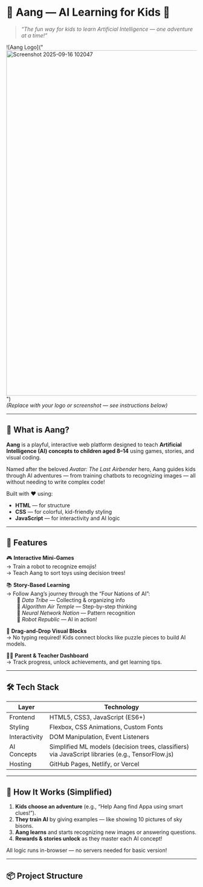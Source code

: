 # 🧒 Aang — AI Learning for Kids 🐉

> *“The fun way for kids to learn Artificial Intelligence — one adventure at a time!”*

![Aang Logo]("<img width="1919" height="915" alt="Screenshot 2025-09-16 102047" src="https://github.com/user-attachments/assets/4de26765-0c31-4ef6-86e8-1553b9efcac3" />
")  
*(Replace with your logo or screenshot — see instructions below)*

---

## 🌟 What is Aang?

**Aang** is a playful, interactive web platform designed to teach **Artificial Intelligence (AI) concepts to children aged 8–14** using games, stories, and visual coding.

Named after the beloved *Avatar: The Last Airbender* hero, Aang guides kids through AI adventures — from training chatbots to recognizing images — all without needing to write complex code!

Built with ❤️ using:
- **HTML** — for structure
- **CSS** — for colorful, kid-friendly styling
- **JavaScript** — for interactivity and AI logic

---

## 🚀 Features

🎮 **Interactive Mini-Games**  
→ Train a robot to recognize emojis!  
→ Teach Aang to sort toys using decision trees!

📚 **Story-Based Learning**  
→ Follow Aang’s journey through the “Four Nations of AI”:  
  🔸 *Data Tribe* — Collecting & organizing info  
  🔸 *Algorithm Air Temple* — Step-by-step thinking  
  🔸 *Neural Network Nation* — Pattern recognition  
  🔸 *Robot Republic* — AI in action!

🎨 **Drag-and-Drop Visual Blocks**  
→ No typing required! Kids connect blocks like puzzle pieces to build AI models.

🧑‍🏫 **Parent & Teacher Dashboard**  
→ Track progress, unlock achievements, and get learning tips.

---


## 🛠️ Tech Stack

| Layer       | Technology       |
|-------------|------------------|
| Frontend    | HTML5, CSS3, JavaScript (ES6+) |
| Styling     | Flexbox, CSS Animations, Custom Fonts |
| Interactivity | DOM Manipulation, Event Listeners |
| AI Concepts | Simplified ML models (decision trees, classifiers) via JavaScript libraries (e.g., TensorFlow.js) |
| Hosting     | GitHub Pages, Netlify, or Vercel |

---

## 🧩 How It Works (Simplified)

1. **Kids choose an adventure** (e.g., “Help Aang find Appa using smart clues!”).
2. **They train AI** by giving examples — like showing 10 pictures of sky bisons.
3. **Aang learns** and starts recognizing new images or answering questions.
4. **Rewards & stories unlock** as they master each AI concept!

All logic runs in-browser — no servers needed for basic version!

---

## 📦 Project Structure
